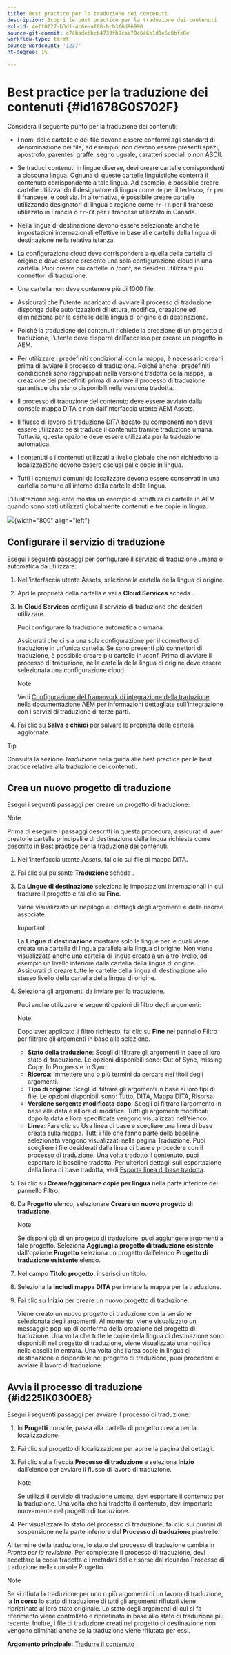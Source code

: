 ```yaml
---
title: Best practice per la traduzione dei contenuti
description: Scopri le best practice per la traduzione dei contenuti
exl-id: 4eff0f27-b3d1-4c6e-af88-bcb3f6d96990
source-git-commit: c74badebbcb4733fb9caa79c646b1d1e5c8bfe8e
workflow-type: tm+mt
source-wordcount: '1237'
ht-degree: 1%

---
```


# Best practice per la traduzione dei contenuti {#id1678G0S702F}

Considera il seguente punto per la traduzione dei contenuti:

- I nomi delle cartelle e dei file devono essere conformi agli standard di denominazione dei file, ad esempio: non devono essere presenti spazi, apostrofo, parentesi graffe, segno uguale, caratteri speciali o non ASCII.

- Se traduci contenuti in lingue diverse, devi creare cartelle corrispondenti a ciascuna lingua. Ognuna di queste cartelle linguistiche conterrà il contenuto corrispondente a tale lingua. Ad esempio, è possibile creare cartelle utilizzando il designatore di lingua come `de` per il tedesco, `fr` per il francese, e così via. In alternativa, è possibile creare cartelle utilizzando designatori di lingua e regione come `fr-FR` per il francese utilizzato in Francia o `fr-CA` per il francese utilizzato in Canada.
- Nella lingua di destinazione devono essere selezionate anche le impostazioni internazionali effettive in base alle cartelle della lingua di destinazione nella relativa istanza.
- La configurazione cloud deve corrispondere a quella della cartella di origine e deve essere presente una sola configurazione cloud in una cartella. Puoi creare più cartelle in /conf, se desideri utilizzare più connettori di traduzione.
- Una cartella non deve contenere più di 1000 file.
- Assicurati che l&#39;utente incaricato di avviare il processo di traduzione disponga delle autorizzazioni di lettura, modifica, creazione ed eliminazione per le cartelle della lingua di origine e di destinazione.
- Poiché la traduzione dei contenuti richiede la creazione di un progetto di traduzione, l’utente deve disporre dell’accesso per creare un progetto in AEM.
- Per utilizzare i predefiniti condizionali con la mappa, è necessario crearli prima di avviare il processo di traduzione. Poiché anche i predefiniti condizionali sono raggruppati nella versione tradotta della mappa, la creazione dei predefiniti prima di avviare il processo di traduzione garantisce che siano disponibili nella versione tradotta.
- Il processo di traduzione del contenuto deve essere avviato dalla console mappa DITA e non dall’interfaccia utente AEM Assets.
- Il flusso di lavoro di traduzione DITA basato su componenti non deve essere utilizzato se si traduce il contenuto tramite traduzione umana. Tuttavia, questa opzione deve essere utilizzata per la traduzione automatica.
- I contenuti e i contenuti utilizzati a livello globale che non richiedono la localizzazione devono essere esclusi dalle copie in lingua.
- Tutti i contenuti comuni da localizzare devono essere conservati in una cartella comune all’interno della cartella della lingua.

L’illustrazione seguente mostra un esempio di struttura di cartelle in AEM quando sono stati utilizzati globalmente contenuti e tre copie in lingua.

![](images/aem-directory_structure.png){width="800" align="left"}

## Configurare il servizio di traduzione

Esegui i seguenti passaggi per configurare il servizio di traduzione umana o automatica da utilizzare:

1. Nell’interfaccia utente Assets, seleziona la cartella della lingua di origine.

1. Apri le proprietà della cartella e vai a **Cloud Services** scheda .

1. In **Cloud Services** configura il servizio di traduzione che desideri utilizzare.

   Puoi configurare la traduzione automatica o umana.

   Assicurati che ci sia una sola configurazione per il connettore di traduzione in un’unica cartella. Se sono presenti più connettori di traduzione, è possibile creare più cartelle in /conf. Prima di avviare il processo di traduzione, nella cartella della lingua di origine deve essere selezionata una configurazione cloud.

   >[!NOTE]
   >
   > Vedi [Configurazione del framework di integrazione della traduzione](https://experienceleague.adobe.com/docs/experience-manager-cloud-service/sites/administering/reusing-content/translation/integration-framework.html?lang=en) nella documentazione AEM per informazioni dettagliate sull’integrazione con i servizi di traduzione di terze parti.

1. Fai clic su **Salva e chiudi** per salvare le proprietà della cartella aggiornate.


>[!TIP]
>
> Consulta la sezione *Traduzione* nella guida alle best practice per le best practice relative alla traduzione dei contenuti.

## Crea un nuovo progetto di traduzione

Esegui i seguenti passaggi per creare un progetto di traduzione:

>[!NOTE]
>
> Prima di eseguire i passaggi descritti in questa procedura, assicurati di aver creato le cartelle principali e di destinazione della lingua richieste come descritto in [Best practice per la traduzione dei contenuti](#id1678G0S702F).

1. Nell’interfaccia utente Assets, fai clic sul file di mappa DITA.

1. Fai clic sul pulsante **Traduzione** scheda .

1. Da **Lingue di destinazione** seleziona le impostazioni internazionali in cui tradurre il progetto e fai clic su **Fine**.

   Viene visualizzato un riepilogo e i dettagli degli argomenti e delle risorse associate.

   >[!IMPORTANT]
   >
   > La **Lingue di destinazione** mostrare solo le lingue per le quali viene creata una cartella di lingua parallela alla lingua di origine. Non viene visualizzata anche una cartella di lingua creata a un altro livello, ad esempio un livello inferiore dalla cartella della lingua di origine. Assicurati di creare tutte le cartelle della lingua di destinazione allo stesso livello della cartella della lingua di origine.

1. Seleziona gli argomenti da inviare per la traduzione.

   Puoi anche utilizzare le seguenti opzioni di filtro degli argomenti:

   >[!NOTE]
   >
   > Dopo aver applicato il filtro richiesto, fai clic su **Fine** nel pannello Filtro per filtrare gli argomenti in base alla selezione.

   - **Stato della traduzione**: Scegli di filtrare gli argomenti in base al loro stato di traduzione. Le opzioni disponibili sono: Out of Sync, missing Copy, In Progress e In Sync.
   - **Ricerca**: Immettere uno o più termini da cercare nei titoli degli argomenti.
   - **Tipo di origine**: Scegli di filtrare gli argomenti in base ai loro tipi di file. Le opzioni disponibili sono: Tutto, DITA, Mappa DITA, Risorsa.
   - **Versione sorgente modificata dopo**: Scegli di filtrare l’argomento in base alla data e all’ora di modifica. Tutti gli argomenti modificati dopo la data e l’ora specificate vengono visualizzati nell’elenco.
   - **Linea**: Fare clic su Usa linea di base e scegliere una linea di base creata sulla mappa. Tutti i file che fanno parte della baseline selezionata vengono visualizzati nella pagina Traduzione. Puoi scegliere i file desiderati dalla linea di base e procedere con il processo di traduzione. Una volta tradotto il contenuto, puoi esportare la baseline tradotta. Per ulteriori dettagli sull&#39;esportazione della linea di base tradotta, vedi [Esporta linea di base tradotta](generate-output-use-baseline-for-publishing.md#id196SE600GHS).
1. Fai clic su **Creare/aggiornare copie per lingua** nella parte inferiore del pannello Filtro.

1. Da **Progetto** elenco, selezionare **Creare un nuovo progetto di traduzione**.

   >[!NOTE]
   >
   > Se disponi già di un progetto di traduzione, puoi aggiungere argomenti a tale progetto. Seleziona **Aggiungi a progetto di traduzione esistente** dall&#39;opzione **Progetto** seleziona un progetto dall’elenco **Progetto di traduzione esistente** elenco.

1. Nel campo **Titolo progetto**, inserisci un titolo.

1. Seleziona la **Includi mappa DITA** per inviare la mappa per la traduzione.
1. Fai clic su **Inizio** per creare un nuovo progetto di traduzione.

   Viene creato un nuovo progetto di traduzione con la versione selezionata degli argomenti. Al momento, viene visualizzato un messaggio pop-up di conferma della creazione del progetto di traduzione. Una volta che tutte le copie della lingua di destinazione sono disponibili nel progetto di traduzione, viene visualizzata una notifica nella casella in entrata. Una volta che l’area copie in lingua di destinazione è disponibile nel progetto di traduzione, puoi procedere e avviare il lavoro di traduzione.


## Avvia il processo di traduzione {#id225IK030OE8}

Esegui i seguenti passaggi per avviare il processo di traduzione:

1. In **Progetti** console, passa alla cartella di progetto creata per la localizzazione.

1. Fai clic sul progetto di localizzazione per aprire la pagina dei dettagli.

1. Fai clic sulla freccia **Processo di traduzione** e seleziona **Inizio** dall’elenco per avviare il flusso di lavoro di traduzione.

   >[!NOTE]
   >
   > Se utilizzi il servizio di traduzione umana, devi esportare il contenuto per la traduzione. Una volta che hai tradotto il contenuto, devi importarlo nuovamente nel progetto di traduzione.

1. Per visualizzare lo stato del processo di traduzione, fai clic sui puntini di sospensione nella parte inferiore del **Processo di traduzione** piastrelle.


Al termine della traduzione, lo stato del processo di traduzione cambia in *Pronto per la revisione*. Per completare il processo di traduzione, devi accettare la copia tradotta e i metadati delle risorse dal riquadro Processo di traduzione nella console Progetto.

>[!NOTE]
>
> Se si rifiuta la traduzione per uno o più argomenti di un lavoro di traduzione, la **In corso** lo stato di traduzione di tutti gli argomenti rifiutati viene ripristinato al loro stato originale. Lo stato degli argomenti di cui si fa riferimento viene controllato e ripristinato in base allo stato di traduzione più recente. Inoltre, i file di traduzione creati nel progetto di destinazione non vengono eliminati anche se la traduzione viene rifiutata per essi.

**Argomento principale:**[ Tradurre il contenuto](translation.md)
